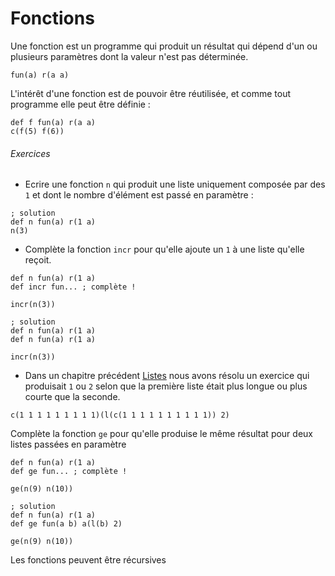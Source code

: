 # Fonctions

Une fonction est un programme qui produit un résultat qui dépend
d'un ou plusieurs paramètres dont la valeur n'est pas déterminée.

```hey
fun(a) r(a a)
```

L'intérêt d'une fonction est de pouvoir être réutilisée, et comme tout programme
elle peut être définie :

```hey
def f fun(a) r(a a)
c(f(5) f(6))
```

###### Exercices

  - Ecrire une fonction `n` qui produit une liste uniquement composée par des `1`
 et dont le nombre d'élément est passé en paramètre :

```hey
; solution
def n fun(a) r(1 a)
n(3)
```

  - Complète la fonction `incr` pour qu'elle ajoute un `1` à une liste qu'elle reçoit.

```hey
def n fun(a) r(1 a)
def incr fun... ; complète !

incr(n(3))
```

```hey
; solution
def n fun(a) r(1 a)
def n fun(a) r(1 a)

incr(n(3))
```

 - Dans un chapitre précédent [Listes](/?title=4+-+Listes#compare-l) nous avons résolu un exercice
qui produisait `1` ou `2` selon que la première liste était plus longue ou plus courte que la seconde.
```hey
c(1 1 1 1 1 1 1 1 1)(l(c(1 1 1 1 1 1 1 1 1 1)) 2)
```
Complète la fonction `ge` pour qu'elle produise le même résultat pour deux listes passées en paramètre

```hey
def n fun(a) r(1 a)
def ge fun... ; complète !

ge(n(9) n(10))
```

```hey
; solution
def n fun(a) r(1 a)
def ge fun(a b) a(l(b) 2)

ge(n(9) n(10))
```

Les fonctions peuvent être récursives